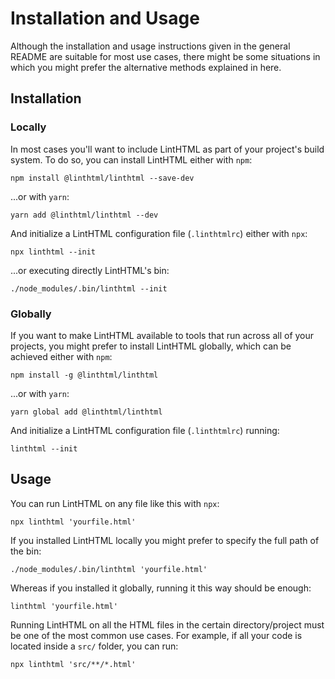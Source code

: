 # Installation and Usage

Although the installation and usage instructions given in the general README are suitable for most use cases, there might be some situations in which you might prefer the alternative methods explained in here.

## Installation

### Locally

In most cases you'll want to include LintHTML as part of your project's build system. To do so, you can install LintHTML either with `npm`:

```shell
npm install @linthtml/linthtml --save-dev
```

...or with `yarn`:

```shell
yarn add @linthtml/linthtml --dev
```

And initialize a LintHTML configuration file (`.linthtmlrc`) either with `npx`:

```shell
npx linthtml --init
```

...or executing directly LintHTML's bin:

```shell
./node_modules/.bin/linthtml --init
```

### Globally

If you want to make LintHTML available to tools that run across all of your projects, you might prefer to install LintHTML globally, which can be achieved either with `npm`:

```shell
npm install -g @linthtml/linthtml
```

...or with `yarn`:

```shell
yarn global add @linthtml/linthtml
```

And initialize a LintHTML configuration file (`.linthtmlrc`) running:

```shell
linthtml --init
```

## Usage

You can run LintHTML on any file like this with `npx`:

```shell
npx linthtml 'yourfile.html'
```

If you installed LintHTML locally you might prefer to specify the full path of the bin:

```shell
./node_modules/.bin/linthtml 'yourfile.html'
```

Whereas if you installed it globally, running it this way should be enough:

```shell
linthtml 'yourfile.html'
```

Running LintHTML on all the HTML files in the certain directory/project must be one of the most common use cases. For example, if all your code is located inside a `src/` folder, you can run:

```shell
npx linthtml 'src/**/*.html'
```
